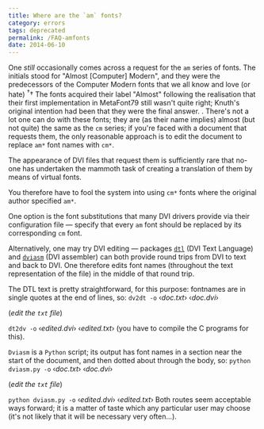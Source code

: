```yaml
---
title: Where are the `am` fonts?
category: errors
tags: deprecated
permalink: /FAQ-amfonts
date: 2014-06-10
---
```


One _still_ occasionally comes across a request for the `am`
series of fonts.  The initials stood for "Almost [Computer] Modern",
and they were the predecessors of the Computer Modern fonts that we
all know and love (or hate)
<sup class="fmk">&dagger;</sup><span class="footnote">&dagger; 
  The fonts acquired their label "Almost" following the realisation
  that their first implementation in MetaFont79 still wasn't quite right;
  Knuth's original intention had been that they were the final answer.
</span>.
There's not a lot one can do with these
fonts; they are (as their name implies) almost (but not quite) the
same as the `cm` series; if you're faced with a document that requests
them, the only reasonable approach is to edit the document to replace
`am*` font names with `cm*`.

The appearance of DVI files that request them is sufficiently
rare that no-one has undertaken the mammoth task of creating a
translation of them by means of virtual fonts.

You therefore have to fool the system into using `cm*` fonts
where the original author specified `am*`.

One option is the font substitutions that many
DVI drivers provide via their configuration file&nbsp;&mdash;
specify that every `am` font should be replaced by its
corresponding `cm` font.

Alternatively, one may try DVI editing&nbsp;&mdash; packages
[`dtl`](https://ctan.org/pkg/dtl) (DVI Text Language) and [`dviasm`](https://ctan.org/pkg/dviasm)
(DVI assembler) can both provide round trips from DVI to
text and back to DVI.  One therefore edits font names
(throughout the text representation of the file) in the middle of that
round trip.

The DTL text is pretty straightforward, for this purpose:
fontnames are in single quotes at the end of lines, so:
  `dv2dt -o` &lsaquo;_doc.txt_&rsaquo; &lsaquo;_doc.dvi_&rsaquo;

  (_edit the `txt` file_)

  `dt2dv -o` &lsaquo;_edited.dvi_&rsaquo; &lsaquo;_edited.txt_&rsaquo;
(you have to compile the C programs for this).

`Dviasm` is a `Python` script; its output has font
names in a section near the start of the document, and then dotted
about through the body, so:
  `python dviasm.py -o` &lsaquo;_doc.txt_&rsaquo; &lsaquo;_doc.dvi_&rsaquo;

  (_edit the `txt` file_)

  `python dviasm.py -o` &lsaquo;_edited.dvi_&rsaquo; &lsaquo;_edited.txt_&rsaquo;
Both routes seem acceptable ways forward; it is a matter of taste
which any particular user may choose (it's not likely that it will be
necessary very often...).

